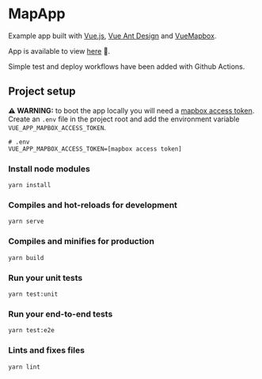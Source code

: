 # MapApp

Example app built with [Vue.js](https://vuejs.org/), [Vue Ant Design](https://www.antdv.com/docs/vue/introduce/) and [VueMapbox](https://github.com/soal/vue-mapbox).

App is available to view [here](https://kind-clarke-aee161.netlify.app/) 🚀.

Simple test and deploy workflows have been added with Github Actions.

## Project setup

**⚠️ WARNING:** to boot the app locally you will need a [mapbox access token](https://docs.mapbox.com/help/how-mapbox-works/access-tokens/). Create an `.env` file in the project root and add the environment variable `VUE_APP_MAPBOX_ACCESS_TOKEN`.

```
# .env
VUE_APP_MAPBOX_ACCESS_TOKEN=[mapbox access token]
```

### Install node modules
```
yarn install
```

### Compiles and hot-reloads for development
```
yarn serve
```

### Compiles and minifies for production
```
yarn build
```

### Run your unit tests
```
yarn test:unit
```

### Run your end-to-end tests
```
yarn test:e2e
```

### Lints and fixes files
```
yarn lint
```
